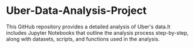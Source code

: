 # Uber-Data-Analysis-Project
This GitHub repository provides a detailed analysis of Uber's data.It includes Jupyter Notebooks that outline the analysis process step-by-step, along with datasets, scripts, and functions used in the analysis. 
